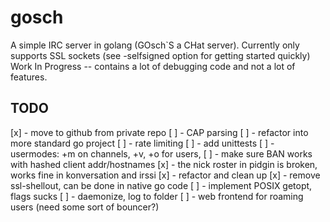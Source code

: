 # gosch
A simple IRC server in golang  (GOsch`S a CHat server).
Currently only supports SSL sockets (see -selfsigned option for getting started quickly)
Work In Progress -- contains a lot of debugging code and not a lot of features.

## TODO
[x] - move to github from private repo
[ ] - CAP parsing
[ ] - refactor into more standard go project
[ ] - rate limiting
[ ] - add unittests
[ ] - usermodes: +m on channels, +v, +o for users,
[ ] - make sure BAN works with hashed client addr/hostnames
[x] - the nick roster in pidgin is broken, works fine in konversation and irssi
[x] - refactor and clean up
[x] - remove ssl-shellout, can be done in native go code
[ ] - implement POSIX getopt, flags sucks 
[ ] - daemonize, log to folder
[ ] - web frontend for roaming users (need some sort of bouncer?)
